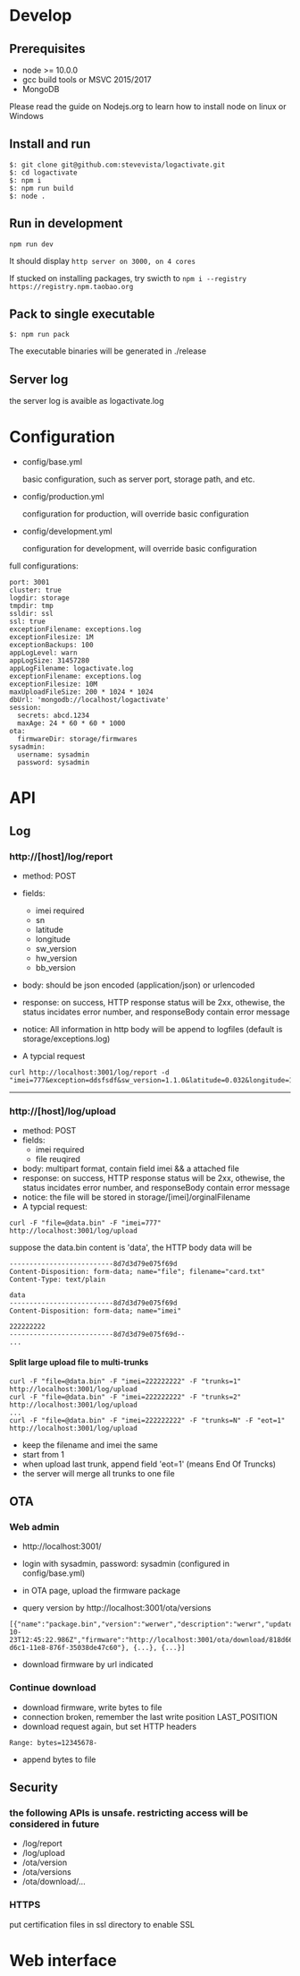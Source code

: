# Develop
## Prerequisites
- node >= 10.0.0
- gcc build tools or MSVC 2015/2017
- MongoDB

Please read the guide on Nodejs.org to learn how to install node on linux or Windows

## Install and run
```
$: git clone git@github.com:stevevista/logactivate.git 
$: cd logactivate
$: npm i
$: npm run build
$: node .

```

## Run in development
```
npm run dev
```

It should display `http server on 3000, on 4 cores`

If stucked on installing packages, try swicth to `npm i --registry https://registry.npm.taobao.org`

##  Pack to single executable
```
$: npm run pack
```
The executable binaries will be generated in ./release

## Server log
the server log is avaible as logactivate.log

# Configuration
* config/base.yml

  basic configuration, such as server port, storage path, and etc.
* config/production.yml

  configuration for production, will override basic configuration
* config/development.yml

  configuration for development, will override basic configuration

full configurations:
```
port: 3001
cluster: true
logdir: storage
tmpdir: tmp
ssldir: ssl
ssl: true
exceptionFilename: exceptions.log
exceptionFilesize: 1M
exceptionBackups: 100
appLogLevel: warn
appLogSize: 31457280
appLogFilename: logactivate.log
exceptionFilename: exceptions.log
exceptionFilesize: 10M
maxUploadFileSize: 200 * 1024 * 1024
dbUrl: 'mongodb://localhost/logactivate'
session:
  secrets: abcd.1234
  maxAge: 24 * 60 * 60 * 1000
ota:
  firmwareDir: storage/firmwares
sysadmin:
  username: sysadmin
  password: sysadmin
```

# API
## Log
### http://[host]/log/report
  - method: POST
  - fields:
    * imei required
    * sn
    * latitude
    * longitude
    * sw_version
    * hw_version
    * bb_version
  - body: should be json encoded (application/json) or urlencoded
  - response: on success, HTTP response status will be 2xx, othewise, the status incidates error number, and responseBody contain error message
  - notice: All information in http body will be append to logfiles (default is storage/exceptions.log)

- A typcial request
```
curl http://localhost:3001/log/report -d "imei=777&exception=ddsfsdf&sw_version=1.1.0&latitude=0.032&longitude=12.000"
```
------------------------------------------------------
### http://[host]/log/upload
  - method: POST
  - fields:
    * imei required
    * file reuqired
  - body: multipart format, contain field imei && a attached file
  - response: on success, HTTP response status will be 2xx, othewise, the status incidates error number, and responseBody contain error message
  - notice: the file will be stored in storage/[imei]/orginalFilename
  - A typcial request:
```
curl -F "file=@data.bin" -F "imei=777" http://localhost:3001/log/upload
```
suppose the data.bin content is 'data', the HTTP body data will be
```
--------------------------8d7d3d79e075f69d
Content-Disposition: form-data; name="file"; filename="card.txt"
Content-Type: text/plain

data
--------------------------8d7d3d79e075f69d
Content-Disposition: form-data; name="imei"

222222222
--------------------------8d7d3d79e075f69d--
...
```

#### Split large upload file to multi-trunks
```
curl -F "file=@data.bin" -F "imei=222222222" -F "trunks=1" http://localhost:3001/log/upload
curl -F "file=@data.bin" -F "imei=222222222" -F "trunks=2" http://localhost:3001/log/upload
...
curl -F "file=@data.bin" -F "imei=222222222" -F "trunks=N" -F "eot=1" http://localhost:3001/log/upload
```
* keep the filename and imei the same
* start from 1
* when upload last trunk, append field 'eot=1' (means End Of Truncks)
* the server will merge all trunks to one file

## OTA
### Web admin
* http://localhost:3001/
* login with sysadmin, password: sysadmin (configured in config/base.yml)
* in OTA page, upload the firmware package

* query version by http://localhost:3001/ota/versions
```
[{"name":"package.bin","version":"werwer","description":"werwr","updatedAt":"2018-10-23T12:45:22.986Z","firmware":"http://localhost:3001/ota/download/818d6680-d6c1-11e8-876f-35038de47c60"}, {...}, {...}]

```
* download firmware by url indicated
### Continue download
* download firmware, write bytes to file
* connection broken, remember the last write position LAST_POSITION
* download request again, but set HTTP headers 
```
Range: bytes=12345678-
```
* append bytes to file

## Security
### the following APIs is unsafe. restricting access will be considered in future
* /log/report
* /log/upload
* /ota/version
* /ota/versions
* /ota/download/...
### HTTPS
put certification files in ssl directory to enable SSL

# Web interface
